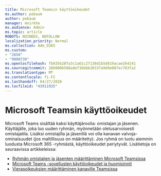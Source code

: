 ```yaml
---
title: Microsoft Teamsin käyttöoikeudet
ms.author: pebaum
author: pebaum
manager: mnirkhe
ms.audience: Admin
ms.topic: article
ROBOTS: NOINDEX, NOFOLLOW
localization_priority: Normal
ms.collection: Adm_O365
ms.custom:
- "2658"
- "9000730"
ms.openlocfilehash: fb035b28fa3c1a61c27138d1b5d819acae264141
ms.sourcegitcommit: 286000b588adef1bbbb28337a9d9e087ec783fa2
ms.translationtype: MT
ms.contentlocale: fi-FI
ms.lasthandoff: 04/27/2020
ms.locfileid: "43911935"
---
```

# <a name="microsoft-teams-permissions"></a>Microsoft Teamsin käyttöoikeudet

Microsoft Teams sisältää kaksi käyttäjäroolia: omistajan ja jäsenen. Käyttäjälle, joka luo uuden ryhmän, myönnetään oletusarvoisesti omistajatila. Lisäksi omistajilla ja jäsenillä voi olla kanavan valvoja-ominaisuudet (jos maltillisuus on määritetty). Jos ryhmä on luotu aiemmin luodusta Microsoft 365 -ryhmästä, käyttöoikeudet periytyvät. Lisätietoja on seuraavissa artikkeleissa:

- [Ryhmän omistajien ja jäsenten määrittäminen Microsoft Teamsissa](https://docs.microsoft.com/microsoftteams/assign-roles-permissions)
- [Microsoft Teams -sovellusten käyttöoikeudet ja huomioinnit](https://docs.microsoft.com/microsoftteams/app-permissions)
- [Vierasoikeuksien määrittäminen kanaville Teamsissa](https://support.office.com/article/4756c468-2746-4bfd-a582-736d55fcc169)
